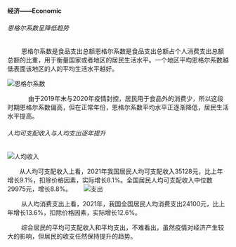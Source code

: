 #### 经济——Economic

###### 恩格尔系数呈降低趋势

        恩格尔系数是食品支出总额恩格尔系数是食品支出总额占个人消费支出总额总额的比重，用于衡量国家或者地区的居民生活水平。一个地区平均恩格尔系数越低表面该地区的人的平均生活水平越好。

![恩格尔系数](C:\Users\liu15\Desktop\素材\恩格尔系数.png)

            由于2019年末与2020年疫情封控，居民用于食品外的消费少，所以这段时期恩格尔系数偏高，但在正常年份，恩格尔系数平均水平正逐渐降低，居民生活水平提高。

###### 人均可支配收入与人均支出逐年提升

<img src="file:///C:/Users/liu15/Desktop/素材/人均收入.png" title="" alt="人均收入" data-align="inline">

        从人均可支配收入上看，2021年我国居民人均可支配收入35128元，比上年增长9.1%，扣除价格因素，实际增长8.1%。全国居民人均可支配收入中位数29975元，增长8.8%。       ![支出](C:\Users\liu15\Desktop\素材\支出.png)

        从人均消费支出上看，2021年，我国全国居民人均消费支出24100元，比上年增长13.6%，扣除价格因素，实际增长12.6%。

        综合居民的平均可支配收入和平均支出，不难看出，虽然疫情对经济产生较大的影响，但居民的收支任然保持提升的趋势。


